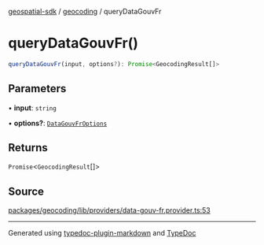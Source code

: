 [geospatial-sdk](../../index.md) / [geocoding](../index.md) / queryDataGouvFr

# queryDataGouvFr()

```ts
queryDataGouvFr(input, options?): Promise<GeocodingResult[]>
```

## Parameters

• **input**: `string`

• **options?**: [`DataGouvFrOptions`](../interfaces/DataGouvFrOptions.md)

## Returns

`Promise`\<`GeocodingResult`[]\>

## Source

[packages/geocoding/lib/providers/data-gouv-fr.provider.ts:53](https://github.com/jahow/geospatial-sdk/blob/eda8b4f/packages/geocoding/lib/providers/data-gouv-fr.provider.ts#L53)

***

Generated using [typedoc-plugin-markdown](https://www.npmjs.com/package/typedoc-plugin-markdown) and [TypeDoc](https://typedoc.org/)
